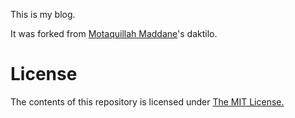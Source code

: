 This is my blog.


It was forked from [Motaquillah Maddane](https://github.com/kronik3r)'s daktilo.

# License

The contents of this repository is licensed under [The MIT License.](https://opensource.org/licenses/MIT)
